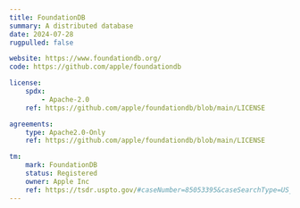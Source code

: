 ```yaml
---
title: FoundationDB
summary: A distributed database
date: 2024-07-28
rugpulled: false

website: https://www.foundationdb.org/
code: https://github.com/apple/foundationdb

license:
    spdx:
        - Apache-2.0
    ref: https://github.com/apple/foundationdb/blob/main/LICENSE

agreements:
    type: Apache2.0-Only
    ref: https://github.com/apple/foundationdb/blob/main/LICENSE

tm:
    mark: FoundationDB
    status: Registered
    owner: Apple Inc
    ref: https://tsdr.uspto.gov/#caseNumber=85053395&caseSearchType=US_APPLICATION&caseType=DEFAULT&searchType=statusSearch
---
```


